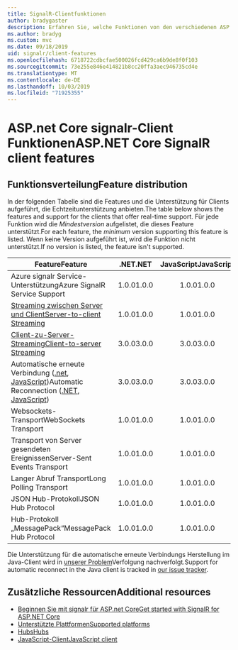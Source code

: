 ```yaml
---
title: SignalR-Clientfunktionen
author: bradygaster
description: Erfahren Sie, welche Funktionen von den verschiedenen ASP.net Core signalr-Clients unterstützt werden.
ms.author: bradyg
ms.custom: mvc
ms.date: 09/18/2019
uid: signalr/client-features
ms.openlocfilehash: 6718722cdbcfae500026fcd429ca6b9de8f0f103
ms.sourcegitcommit: 73e255e846e414821b8cc20ffa3aec946735cd4e
ms.translationtype: MT
ms.contentlocale: de-DE
ms.lasthandoff: 10/03/2019
ms.locfileid: "71925355"
---
```

# <a name="aspnet-core-signalr-client-features"></a><span data-ttu-id="a7384-103">ASP.net Core signalr-Client Funktionen</span><span class="sxs-lookup"><span data-stu-id="a7384-103">ASP.NET Core SignalR client features</span></span>

## <a name="feature-distribution"></a><span data-ttu-id="a7384-104">Funktionsverteilung</span><span class="sxs-lookup"><span data-stu-id="a7384-104">Feature distribution</span></span>

<span data-ttu-id="a7384-105">In der folgenden Tabelle sind die Features und die Unterstützung für Clients aufgeführt, die Echtzeitunterstützung anbieten.</span><span class="sxs-lookup"><span data-stu-id="a7384-105">The table below shows the features and support for the clients that offer real-time support.</span></span> <span data-ttu-id="a7384-106">Für jede Funktion wird die *Mindestversion* aufgelistet, die dieses Feature unterstützt.</span><span class="sxs-lookup"><span data-stu-id="a7384-106">For each feature, the *minimum* version supporting this feature is listed.</span></span> <span data-ttu-id="a7384-107">Wenn keine Version aufgeführt ist, wird die Funktion nicht unterstützt.</span><span class="sxs-lookup"><span data-stu-id="a7384-107">If no version is listed, the feature isn't supported.</span></span>

| <span data-ttu-id="a7384-108">Feature</span><span class="sxs-lookup"><span data-stu-id="a7384-108">Feature</span></span> | <span data-ttu-id="a7384-109">.NET</span><span class="sxs-lookup"><span data-stu-id="a7384-109">.NET</span></span> | <span data-ttu-id="a7384-110">JavaScript</span><span class="sxs-lookup"><span data-stu-id="a7384-110">JavaScript</span></span> | <span data-ttu-id="a7384-111">Java</span><span class="sxs-lookup"><span data-stu-id="a7384-111">Java</span></span> |
| ---- | :-: | :-: | :-: |
| <span data-ttu-id="a7384-112">Azure signalr Service-Unterstützung</span><span class="sxs-lookup"><span data-stu-id="a7384-112">Azure SignalR Service Support</span></span> |<span data-ttu-id="a7384-113">1.0.0</span><span class="sxs-lookup"><span data-stu-id="a7384-113">1.0.0</span></span>|<span data-ttu-id="a7384-114">1.0.0</span><span class="sxs-lookup"><span data-stu-id="a7384-114">1.0.0</span></span>|<span data-ttu-id="a7384-115">1.0.0</span><span class="sxs-lookup"><span data-stu-id="a7384-115">1.0.0</span></span>|
| [<span data-ttu-id="a7384-116">Streaming zwischen Server und Client</span><span class="sxs-lookup"><span data-stu-id="a7384-116">Server-to-client Streaming</span></span>](xref:signalr/streaming)          |<span data-ttu-id="a7384-117">1.0.0</span><span class="sxs-lookup"><span data-stu-id="a7384-117">1.0.0</span></span>|<span data-ttu-id="a7384-118">1.0.0</span><span class="sxs-lookup"><span data-stu-id="a7384-118">1.0.0</span></span>|<span data-ttu-id="a7384-119">1.0.0</span><span class="sxs-lookup"><span data-stu-id="a7384-119">1.0.0</span></span>|
| [<span data-ttu-id="a7384-120">Client-zu-Server-Streaming</span><span class="sxs-lookup"><span data-stu-id="a7384-120">Client-to-server Streaming</span></span>](xref:signalr/streaming)          |<span data-ttu-id="a7384-121">3.0.0</span><span class="sxs-lookup"><span data-stu-id="a7384-121">3.0.0</span></span>|<span data-ttu-id="a7384-122">3.0.0</span><span class="sxs-lookup"><span data-stu-id="a7384-122">3.0.0</span></span>|<span data-ttu-id="a7384-123">3.0.0</span><span class="sxs-lookup"><span data-stu-id="a7384-123">3.0.0</span></span>|
| <span data-ttu-id="a7384-124">Automatische erneute Verbindung ([.net](/aspnet/core/signalr/dotnet-client?view=aspnetcore-3.0&tabs=visual-studio#handle-lost-connection), [JavaScript](/aspnet/core/signalr/javascript-client?view=aspnetcore-3.0#reconnect-clients))</span><span class="sxs-lookup"><span data-stu-id="a7384-124">Automatic Reconnection ([.NET](/aspnet/core/signalr/dotnet-client?view=aspnetcore-3.0&tabs=visual-studio#handle-lost-connection), [JavaScript](/aspnet/core/signalr/javascript-client?view=aspnetcore-3.0#reconnect-clients))</span></span>          |<span data-ttu-id="a7384-125">3.0.0</span><span class="sxs-lookup"><span data-stu-id="a7384-125">3.0.0</span></span>|<span data-ttu-id="a7384-126">3.0.0</span><span class="sxs-lookup"><span data-stu-id="a7384-126">3.0.0</span></span>|<span data-ttu-id="a7384-127">❌</span><span class="sxs-lookup"><span data-stu-id="a7384-127">❌</span></span>|
| <span data-ttu-id="a7384-128">Websockets-Transport</span><span class="sxs-lookup"><span data-stu-id="a7384-128">WebSockets Transport</span></span> |<span data-ttu-id="a7384-129">1.0.0</span><span class="sxs-lookup"><span data-stu-id="a7384-129">1.0.0</span></span>|<span data-ttu-id="a7384-130">1.0.0</span><span class="sxs-lookup"><span data-stu-id="a7384-130">1.0.0</span></span>|<span data-ttu-id="a7384-131">1.0.0</span><span class="sxs-lookup"><span data-stu-id="a7384-131">1.0.0</span></span>|
| <span data-ttu-id="a7384-132">Transport von Server gesendeten Ereignissen</span><span class="sxs-lookup"><span data-stu-id="a7384-132">Server-Sent Events Transport</span></span> |<span data-ttu-id="a7384-133">1.0.0</span><span class="sxs-lookup"><span data-stu-id="a7384-133">1.0.0</span></span>|<span data-ttu-id="a7384-134">1.0.0</span><span class="sxs-lookup"><span data-stu-id="a7384-134">1.0.0</span></span>|<span data-ttu-id="a7384-135">❌</span><span class="sxs-lookup"><span data-stu-id="a7384-135">❌</span></span>|
| <span data-ttu-id="a7384-136">Langer Abruf Transport</span><span class="sxs-lookup"><span data-stu-id="a7384-136">Long Polling Transport</span></span> |<span data-ttu-id="a7384-137">1.0.0</span><span class="sxs-lookup"><span data-stu-id="a7384-137">1.0.0</span></span>|<span data-ttu-id="a7384-138">1.0.0</span><span class="sxs-lookup"><span data-stu-id="a7384-138">1.0.0</span></span>|<span data-ttu-id="a7384-139">3.0.0</span><span class="sxs-lookup"><span data-stu-id="a7384-139">3.0.0</span></span>|
| <span data-ttu-id="a7384-140">JSON Hub-Protokoll</span><span class="sxs-lookup"><span data-stu-id="a7384-140">JSON Hub Protocol</span></span> |<span data-ttu-id="a7384-141">1.0.0</span><span class="sxs-lookup"><span data-stu-id="a7384-141">1.0.0</span></span>|<span data-ttu-id="a7384-142">1.0.0</span><span class="sxs-lookup"><span data-stu-id="a7384-142">1.0.0</span></span>|<span data-ttu-id="a7384-143">1.0.0</span><span class="sxs-lookup"><span data-stu-id="a7384-143">1.0.0</span></span>|
| <span data-ttu-id="a7384-144">Hub-Protokoll „MessagePack“</span><span class="sxs-lookup"><span data-stu-id="a7384-144">MessagePack Hub Protocol</span></span> |<span data-ttu-id="a7384-145">1.0.0</span><span class="sxs-lookup"><span data-stu-id="a7384-145">1.0.0</span></span>|<span data-ttu-id="a7384-146">1.0.0</span><span class="sxs-lookup"><span data-stu-id="a7384-146">1.0.0</span></span>|<span data-ttu-id="a7384-147">❌</span><span class="sxs-lookup"><span data-stu-id="a7384-147">❌</span></span>|

<span data-ttu-id="a7384-148">Die Unterstützung für die automatische erneute Verbindungs Herstellung im Java-Client wird in [unserer Problem](https://github.com/aspnet/AspNetCore/issues/8711)Verfolgung nachverfolgt.</span><span class="sxs-lookup"><span data-stu-id="a7384-148">Support for automatic reconnect in the Java client is tracked in [our issue tracker](https://github.com/aspnet/AspNetCore/issues/8711).</span></span>

## <a name="additional-resources"></a><span data-ttu-id="a7384-149">Zusätzliche Ressourcen</span><span class="sxs-lookup"><span data-stu-id="a7384-149">Additional resources</span></span>

* [<span data-ttu-id="a7384-150">Beginnen Sie mit signalr für ASP.net Core</span><span class="sxs-lookup"><span data-stu-id="a7384-150">Get started with SignalR for ASP.NET Core</span></span>](xref:tutorials/signalr)
* [<span data-ttu-id="a7384-151">Unterstützte Plattformen</span><span class="sxs-lookup"><span data-stu-id="a7384-151">Supported platforms</span></span>](xref:signalr/supported-platforms)
* [<span data-ttu-id="a7384-152">Hubs</span><span class="sxs-lookup"><span data-stu-id="a7384-152">Hubs</span></span>](xref:signalr/hubs)
* [<span data-ttu-id="a7384-153">JavaScript-Client</span><span class="sxs-lookup"><span data-stu-id="a7384-153">JavaScript client</span></span>](xref:signalr/javascript-client)
